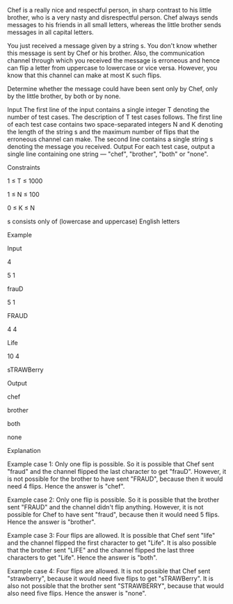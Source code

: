 Chef is a really nice and respectful person, in sharp contrast to his little brother, who is a very nasty and disrespectful person. Chef always sends messages to his friends in all small letters, whereas the little brother sends messages in all capital letters.

You just received a message given by a string s. You don't know whether this message is sent by Chef or his brother. Also, the communication channel through which you received the message is erroneous and hence can flip a letter from uppercase to lowercase or vice versa. However, you know that this channel can make at most K such flips.

Determine whether the message could have been sent only by Chef, only by the little brother, by both or by none.

Input
The first line of the input contains a single integer T denoting the number of test cases. The description of T test cases follows.
The first line of each test case contains two space-separated integers N and K denoting the length of the string s and the maximum number of flips that the erroneous channel can make.
The second line contains a single string s denoting the message you received.
Output
For each test case, output a single line containing one string — "chef", "brother", "both" or "none".

Constraints

1 ≤ T ≤ 1000

1 ≤ N ≤ 100

0 ≤ K ≤ N

s consists only of (lowercase and uppercase) English letters

Example

Input

4


5 1

frauD

5 1

FRAUD

4 4

Life

10 4

sTRAWBerry

Output

chef

brother

both

none

Explanation

Example case 1: Only one flip is possible. So it is possible that Chef sent "fraud" and the channel flipped the last character to get "frauD". However, it is not possible for the brother to have sent "FRAUD", because then it would need 4 flips. Hence the answer is "chef".

Example case 2: Only one flip is possible. So it is possible that the brother sent "FRAUD" and the channel didn't flip anything. However, it is not possible for Chef to have sent "fraud", because then it would need 5 flips. Hence the answer is "brother".

Example case 3: Four flips are allowed. It is possible that Chef sent "life" and the channel flipped the first character to get "Life". It is also possible that the brother sent "LIFE" and the channel flipped the last three characters to get "Life". Hence the answer is "both".

Example case 4: Four flips are allowed. It is not possible that Chef sent "strawberry", because it would need five flips to get "sTRAWBerry". It is also not possible that the brother sent "STRAWBERRY", because that would also need five flips. Hence the answer is "none".

